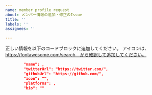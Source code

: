 ```yaml
---
name: member profile request
about: メンバー情報の追加・修正のIssue
title: ''
labels: ''
assignees: ''

---
```


正しい情報を以下のコードブロックに追加してください。
アイコンは、https://fontawesome.com/search　から確認して追加してください。

```json
        "name": ,
        "twitterUrl": "https://twitter.com/",
        "githubUrl": "https://github.com/",
        "icon": "",
        "platforms": ,
        "bio": ""
```
